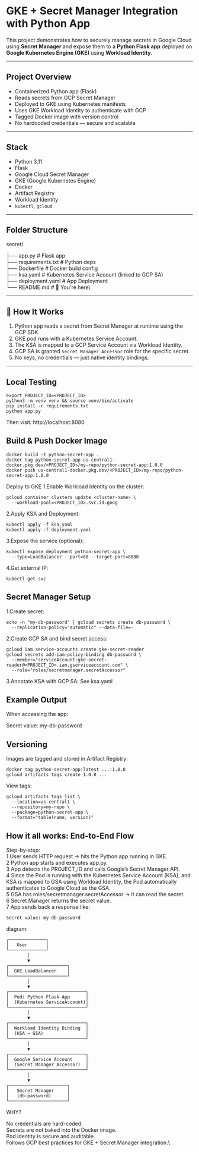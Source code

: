 

#  GKE + Secret Manager Integration with Python App

This project demonstrates how to securely manage secrets in Google Cloud using **Secret Manager** and expose them to a **Python Flask app** deployed on **Google Kubernetes Engine (GKE)** using **Workload Identity**.

---

##  Project Overview

-  Containerized Python app (Flask)
-  Reads secrets from GCP Secret Manager
-  Deployed to GKE using Kubernetes manifests
-  Uses GKE Workload Identity to authenticate with GCP
-  Tagged Docker image with version control
-  No hardcoded credentials — secure and scalable

---

##  Stack

- Python 3.11
- Flask
- Google Cloud Secret Manager
- GKE (Google Kubernetes Engine)
- Docker
- Artifact Registry
- Workload Identity
- `kubectl`, `gcloud`

---

##  Folder Structure

secret/

├── app.py # Flask app\
├── requirements.txt # Python deps\
├── Dockerfile # Docker build config\
├── ksa.yaml # Kubernetes Service Account (linked to GCP SA)\
├── deployment.yaml # App Deployment\
└── README.md # 📄 You're here\

---

## 🚀 How It Works

1. Python app reads a secret from Secret Manager at runtime using the GCP SDK.
2. GKE pod runs with a Kubernetes Service Account.
3. The KSA is mapped to a GCP Service Account via Workload Identity.
4. GCP SA is granted `Secret Manager Accessor` role for the specific secret.
5. No keys, no credentials — just native identity bindings.

---

##  Local Testing

```
export PROJECT_ID=<PROJECT_ID>
python3 -m venv venv && source venv/bin/activate
pip install -r requirements.txt
python app.py
```

Then visit: http://localhost:8080

##  Build & Push Docker Image
```
docker build -t python-secret-app .
docker tag python-secret-app us-central1-docker.pkg.dev/<PROJECT_ID>/my-repo/python-secret-app:1.0.0
docker push us-central1-docker.pkg.dev/<PROJECT_ID>/my-repo/python-secret-app:1.0.0
```
Deploy to GKE
1.Enable Workload Identity on the cluster:
```
gcloud container clusters update <cluster-name> \
  --workload-pool=<PROJECT_ID>.svc.id.goog
```
2.Apply KSA and Deployment:
```
kubectl apply -f ksa.yaml
kubectl apply -f deployment.yaml
```
3.Expose the service (optional):
```
kubectl expose deployment python-secret-app \
  --type=LoadBalancer --port=80 --target-port=8080
```
4.Get external IP:
```
kubectl get svc
```

##  Secret Manager Setup

1.Create secret:

```
echo -n "my-db-password" | gcloud secrets create db-password \
  --replication-policy="automatic" --data-file=-

```
2.Create GCP SA and bind secret access:

```
gcloud iam service-accounts create gke-secret-reader
gcloud secrets add-iam-policy-binding db-password \
  --member="serviceAccount:gke-secret-reader@<PROJECT_ID>.iam.gserviceaccount.com" \
  --role="roles/secretmanager.secretAccessor"
```
3.Annotate KSA with GCP SA:
See ksa.yaml

##  Example Output
When accessing the app:

Secret value: my-db-password

##  Versioning
Images are tagged and stored in Artifact Registry:

```
docker tag python-secret-app:latest ...:1.0.0
gcloud artifacts tags create 1.0.0 ...

```
View tags:
```
gcloud artifacts tags list \
  --location=us-central1 \
  --repository=my-repo \
  --package=python-secret-app \
  --format="table(name, version)"
```


##  How it all works: End-to-End Flow
Step-by-step:\
1️ User sends HTTP request → hits the Python app running in GKE.\
2️ Python app starts and executes app.py.\
3️ App detects the PROJECT_ID and calls Google’s Secret Manager API.\
4️ Since the Pod is running with the Kubernetes Service Account (KSA), and KSA is mapped to GSA using Workload Identity, the Pod automatically authenticates to Google Cloud as the GSA.\
5️ GSA has roles/secretmanager.secretAccessor → it can read the secret.\
6️ Secret Manager returns the secret value.\
7️ App sends back a response like:
```
Secret value: my-db-password
```






diagram:
```
┌──────────────┐
│   User       │
└──────────────┘
        │
        ▼
┌──────────────────────┐
│  GKE LoadBalancer    │
└──────────────────────┘
        │
        ▼
┌─────────────────────────────┐
│  Pod: Python Flask App      │
│  (Kubernetes ServiceAccount)│
└─────────────────────────────┘
        │
        ▼
┌─────────────────────────────┐
│  Workload Identity Binding  │
│  (KSA → GSA)                │
└─────────────────────────────┘
        │
        ▼
┌─────────────────────────────┐
│  Google Service Account     │
│  (Secret Manager Accessor)  │
└─────────────────────────────┘
        │
        ▼
┌──────────────────────┐
│   Secret Manager     │
│   (db-password)      │
└──────────────────────┘

```
WHY?

No credentials are hard-coded.\
Secrets are not baked into the Docker image.\
Pod identity is secure and auditable.\
Follows GCP best practices for GKE + Secret Manager integration.\



